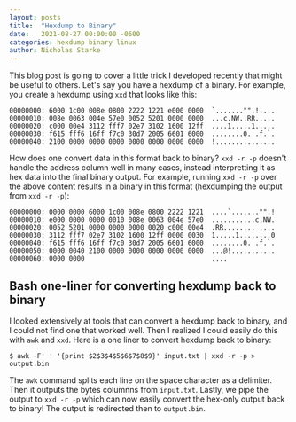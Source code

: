 ```yaml
---
layout: posts
title:  "Hexdump to Binary"
date:   2021-08-27 00:00:00 -0600
categories: hexdump binary linux
author: Nicholas Starke
---
```


This blog post is going to cover a little trick I developed recently that might be useful to others.  Let's say you have a hexdump of a binary.  For example, you create a hexdump using `xxd` that looks like this:

```
00000000: 6000 1c00 008e 0800 2222 1221 e000 0000  `......."".!....
00000010: 008e 0063 004e 57e0 0052 5201 0000 0000  ...c.NW..RR.....
00000020: c000 00e4 3112 fff7 02e7 3102 1600 12ff  ....1.....1.....
00000030: f615 fff6 16ff f7c0 30d7 2005 6601 6000  ........0. .f.`.
00000040: 2100 0000 0000 0000 0000 0000 0000 0000  !...............
```

How does one convert data in this format back to binary?  `xxd -r -p` doesn't handle the address column well in many cases, instead interpretting it as hex data into the final binary output.  For example, running `xxd -r -p` over the above content results in a binary in this format (hexdumping the output from `xxd -r -p`):

```
00000000: 0000 0000 6000 1c00 008e 0800 2222 1221  ....`......."".!
00000010: e000 0000 0000 0010 008e 0063 004e 57e0  ...........c.NW.
00000020: 0052 5201 0000 0000 0000 0020 c000 00e4  .RR........ ....
00000030: 3112 fff7 02e7 3102 1600 12ff 0000 0030  1.....1........0
00000040: f615 fff6 16ff f7c0 30d7 2005 6601 6000  ........0. .f.`.
00000050: 0000 0040 2100 0000 0000 0000 0000 0000  ...@!...........
00000060: 0000 0000                                ....
```

## Bash one-liner for converting hexdump back to binary

I looked extensively at tools that can convert a hexdump back to binary, and I could not find one that worked well.  Then I realized I could easily do this with `awk` and `xxd`.  Here is a one liner to convert hexdump back to binary:

```
$ awk -F' ' '{print $2$3$4$5$6$7$8$9}' input.txt | xxd -r -p > output.bin
```

The `awk` command splits each line on the space character as a delimiter.  Then it outputs the bytes columnns from `input.txt`.  Lastly, we pipe the output to `xxd -r -p` which can now easily convert the hex-only output back to binary! The output is redirected then to `output.bin`.